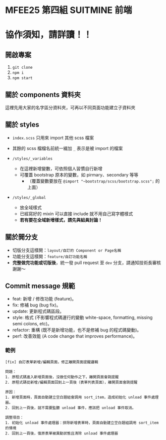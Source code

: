 # MFEE25 第四組 SUITMINE 前端
# 協作須知，請詳讀！！
## 開啟專案
1. `git clone`
2. `npm i`
3. `npm start`

## 關於 components 資料夾
這裡先用大家的名字區分資料夾，可再以不同頁面功能建立子資料夾

## 關於 styles
- `index.scss` 只用來 import 其他 scss 檔案
- 其餘的 scss 檔檔名前統一綴加 `_` 表示是被 import 的檔案
- `/styles/_variables`
  - 在這裡新增變數，可依照個人習慣自行新增
  - 可覆蓋 bootstrap 原本的變數，如 pirmary、secondary 等等
    - （覆蓋變數要放在 `@import "~bootstrap/scss/bootstrap.scss";` 的上面）

- `/styles/_global`
  - 放全域樣式
  - 已經寫好的 mixin 可以直接 include 就不用自己寫字體樣式
  - **若有要在全域新增樣式，請先與組員討論！**

## 關於開分支
- 切版分支這樣開：`layout/自訂的 Component or Page名稱`
- 功能分支這樣開：`feature/自訂功能名稱`
- **完整做完功能或切版後**，統一發 pull request 至 `dev` 分支，請通知技術長審核謝謝～

## Commit message 規範
+ feat: 新增 / 修改功能 (feature)。
+ fix: 修補 bug (bug fix)。
+ update: 更新程式碼區段。
+ style: 格式 (不影響程式碼運行的變動 white-space, formatting, missing semi colons, etc)。
+ refactor: 重構 (既不是新增功能，也不是修補 bug 的程式碼變動)。
+ perf: 改善效能 (A code change that improves performance)。

### 範例
```
[fix] 自訂表單新增/編輯頁面，修正離開頁面提醒邏輯

問題：
1. 原程式碼進入新增頁面後，沒做任何動作之下，離開頁面會跳提醒
2. 原程式碼從新增/編輯頁面回到上一頁後（表單列表頁面），離開頁面會跳提醒

原因：
1. 新增頁面時，頁面自動建立空白題組會調用 sort_item，造成初始化 unload 事件處理器。
2. 回到上一頁後，就不需要監聽 unload 事件，應該把 unload 事件取消。

調整項目：
1. 初始化 unload 事件處理器：排除新增表單時，頁面自動建立空白題組調用 sort_item 的情境
2. 回到上一頁後，復原表單被異動狀態且清除 unload 事件處理器
```